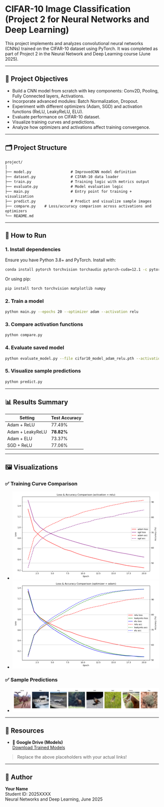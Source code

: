 # CIFAR-10 Image Classification (Project 2 for Neural Networks and Deep Learning)

This project implements and analyzes convolutional neural networks (CNNs) trained on the CIFAR-10 dataset using PyTorch. It was completed as part of Project 2 in the Neural Network and Deep Learning course (June 2025).

---

## 📌 Project Objectives

- Build a CNN model from scratch with key components: Conv2D, Pooling, Fully Connected layers, Activations.
- Incorporate advanced modules: Batch Normalization, Dropout.
- Experiment with different optimizers (Adam, SGD) and activation functions (ReLU, LeakyReLU, ELU).
- Evaluate performance on CIFAR-10 dataset.
- Visualize training curves and predictions.
- Analyze how optimizers and activations affect training convergence.

---

## 🗂️ Project Structure

```
project/
│
├── model.py                  # ImprovedCNN model definition
├── dataset.py                # CIFAR-10 data loader
├── train.py                  # Training logic with metrics output
├── evaluate.py               # Model evaluation logic
├── main.py                   # Entry point for training + visualization
├── predict.py                # Predict and visualize sample images
├── compare.py    # Loss/accuracy comparison across activations and optimizers
└── README.md
```

---

## 🚀 How to Run

### 1. Install dependencies

Ensure you have Python 3.8+ and PyTorch. Install with:

```bash
conda install pytorch torchvision torchaudio pytorch-cuda=12.1 -c pytorch -c nvidia
```

Or using pip:

```bash
pip install torch torchvision matplotlib numpy
```

### 2. Train a model

```bash
python main.py --epochs 20 --optimizer adam --activation relu
```

### 3. Compare activation functions

```bash
python compare.py
```

### 4. Evaluate saved model

```bash
python evaluate_model.py --file cifar10_model_adam_relu.pth --activation relu
```

### 5. Visualize sample predictions

```bash
python predict.py
```

---

## 📊 Results Summary

| Setting             | Test Accuracy |
|---------------------|---------------|
| Adam + ReLU         | 77.49%        |
| Adam + LeakyReLU    | **78.82%**    |
| Adam + ELU          | 73.37%        |
| SGD  + ReLU         | 77.06%        |

---

## 🖼️ Visualizations

### ✅ Training Curve Comparison
- ![Optimizer](loss_acc_compare_optimizer.png)
- ![Activation](loss_acc_compare_activation.png)

### ✅ Sample Predictions
- ![Prediction Example](prediction_example.png)

---

## 🔗 Resources

- 📁 **Google Drive (Models)**  
  [Download Trained Models](https://drive.google.com/drive/folders/YOUR_DRIVE_LINK_HERE)

> Replace the above placeholders with your actual links!

---

## 📌 Author
**Your Name**  
Student ID: 2025XXXX  
Neural Networks and Deep Learning, June 2025
